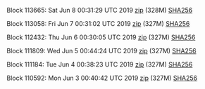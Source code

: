 Block 113665: Sat Jun  8 00:31:29 UTC 2019 [zip](https://dash-bootstrap.ams3.digitaloceanspaces.com/testnet/2019-06-08/bootstrap.dat.zip) (328M) [SHA256](https://dash-bootstrap.ams3.digitaloceanspaces.com/testnet/2019-06-08/sha256.txt)

Block 113058: Fri Jun  7 00:31:02 UTC 2019 [zip](https://dash-bootstrap.ams3.digitaloceanspaces.com/testnet/2019-06-07/bootstrap.dat.zip) (327M) [SHA256](https://dash-bootstrap.ams3.digitaloceanspaces.com/testnet/2019-06-07/sha256.txt)

Block 112432: Thu Jun  6 00:30:05 UTC 2019 [zip](https://dash-bootstrap.ams3.digitaloceanspaces.com/testnet/2019-06-06/bootstrap.dat.zip) (327M) [SHA256](https://dash-bootstrap.ams3.digitaloceanspaces.com/testnet/2019-06-06/sha256.txt)

Block 111809: Wed Jun  5 00:44:24 UTC 2019 [zip](https://dash-bootstrap.ams3.digitaloceanspaces.com/testnet/2019-06-05/bootstrap.dat.zip) (327M) [SHA256](https://dash-bootstrap.ams3.digitaloceanspaces.com/testnet/2019-06-05/sha256.txt)

Block 111184: Tue Jun  4 00:38:23 UTC 2019 [zip](https://dash-bootstrap.ams3.digitaloceanspaces.com/testnet/2019-06-04/bootstrap.dat.zip) (327M) [SHA256](https://dash-bootstrap.ams3.digitaloceanspaces.com/testnet/2019-06-04/sha256.txt)

Block 110592: Mon Jun  3 00:40:42 UTC 2019 [zip](https://dash-bootstrap.ams3.digitaloceanspaces.com/testnet/2019-06-03/bootstrap.dat.zip) (327M) [SHA256](https://dash-bootstrap.ams3.digitaloceanspaces.com/testnet/2019-06-03/sha256.txt)
